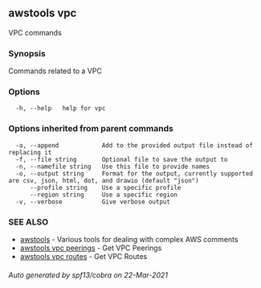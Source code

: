 ## awstools vpc

VPC commands

### Synopsis

Commands related to a VPC

### Options

```
  -h, --help   help for vpc
```

### Options inherited from parent commands

```
  -a, --append            Add to the provided output file instead of replacing it
  -f, --file string       Optional file to save the output to
  -n, --namefile string   Use this file to provide names
  -o, --output string     Format for the output, currently supported are csv, json, html, dot, and drawio (default "json")
      --profile string    Use a specific profile
      --region string     Use a specific region
  -v, --verbose           Give verbose output
```

### SEE ALSO

* [awstools](awstools.md)	 - Various tools for dealing with complex AWS comments
* [awstools vpc peerings](awstools_vpc_peerings.md)	 - Get VPC Peerings
* [awstools vpc routes](awstools_vpc_routes.md)	 - Get VPC Routes

###### Auto generated by spf13/cobra on 22-Mar-2021
